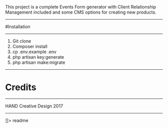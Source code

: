 <snippet>
  <content><![CDATA[
#TopEvent
***********
TopEvent - Laravel CMR/CMS and ERP

This project is a complete Events Form generator with Client Relationship Management included and some CMS options for creating new products.
***********
#Installation
***********
1. Git clone
2. Composer install
3. cp .env.example .env 
4. php artisan key:generate 
5. php artisan make:migrate
***********
# Credits
***********
HAND Creative Design 2017
***********
]]></content>
  <tabTrigger>readme</tabTrigger>
</snippet>
